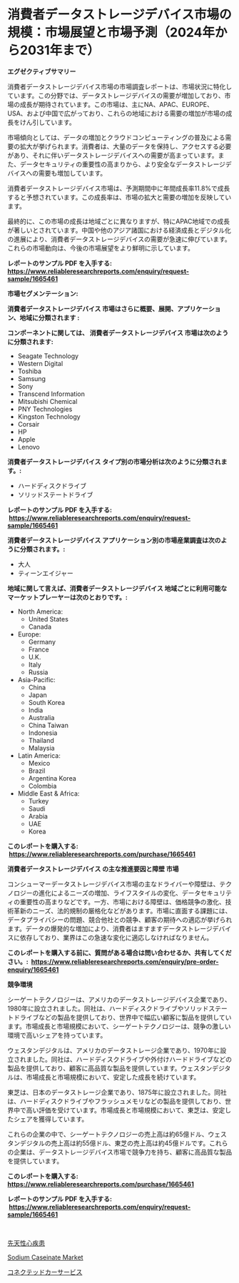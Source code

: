 <p><h1>消費者データストレージデバイス市場の規模：市場展望と市場予測（2024年から2031年まで）</h1></p><p><strong>エグゼクティブサマリー</strong></p>
<p><p>消費者データストレージデバイス市場の市場調査レポートは、市場状況に特化しています。この分野では、データストレージデバイスの需要が増加しており、市場の成長が期待されています。この市場は、主にNA、APAC、EUROPE、USA、および中国で広がっており、これらの地域における需要の増加が市場の成長をけん引しています。</p><p>市場傾向としては、データの増加とクラウドコンピューティングの普及による需要の拡大が挙げられます。消費者は、大量のデータを保持し、アクセスする必要があり、それに伴いデータストレージデバイスへの需要が高まっています。また、データセキュリティの重要性の高まりから、より安全なデータストレージデバイスへの需要も増加しています。</p><p>消費者データストレージデバイス市場は、予測期間中に年間成長率11.8%で成長すると予想されています。この成長率は、市場の拡大と需要の増加を反映しています。</p><p>最終的に、この市場の成長は地域ごとに異なりますが、特にAPAC地域での成長が著しいとされています。中国や他のアジア諸国における経済成長とデジタル化の進展により、消費者データストレージデバイスの需要が急速に伸びています。これらの市場動向は、今後の市場展望をより鮮明に示しています。</p></p>
<p><strong>レポートのサンプル PDF を入手する: <a href="https://www.reliableresearchreports.com/enquiry/request-sample/1665461">https://www.reliableresearchreports.com/enquiry/request-sample/1665461</a></strong></p>
<p><strong>市場セグメンテーション:</strong></p>
<p><strong> 消費者データストレージデバイス 市場はさらに概要、展開、アプリケーション、地域に分類されます :</strong></p>
<p><strong>コンポーネントに関しては、 消費者データストレージデバイス 市場は次のように分類されます: &nbsp;</strong></p>
<p><ul><li>Seagate Technology</li><li>Western Digital</li><li>Toshiba</li><li>Samsung</li><li>Sony</li><li>Transcend Information</li><li>Mitsubishi Chemical</li><li>PNY Technologies</li><li>Kingston Technology</li><li>Corsair</li><li>HP</li><li>Apple</li><li>Lenovo</li></ul></p>
<p><strong> 消費者データストレージデバイス タイプ別の市場分析は次のように分類されます。:</strong></p>
<p><ul><li>ハードディスクドライブ</li><li>ソリッドステートドライブ</li></ul></p>
<p><strong>レポートのサンプル PDF を入手する: &nbsp;<a href="https://www.reliableresearchreports.com/enquiry/request-sample/1665461">https://www.reliableresearchreports.com/enquiry/request-sample/1665461</a></strong></p>
<p><strong> 消費者データストレージデバイス アプリケーション別の市場産業調査は次のように分類されます。:</strong></p>
<p><ul><li>大人</li><li>ティーンエイジャー</li></ul></p>
<p><strong>地域に関して言えば、消費者データストレージデバイス 地域ごとに利用可能なマーケットプレーヤーは次のとおりです。:</strong></p>
<p><ul>
    <li>
        North America:
        <ul>
            <li>United States</li>
            <li>Canada</li>
        </ul>
    </li>
    <li>
        Europe:
        <ul>
            <li>Germany</li>
            <li>France</li>
            <li>U.K.</li>
            <li>Italy</li>
            <li>Russia</li>
        </ul>
    </li>
    <li>
        Asia-Pacific:
        <ul>
            <li>China</li>
            <li>Japan</li>
            <li>South Korea</li>
            <li>India</li>
            <li>Australia</li>
            <li>China Taiwan</li>
            <li>Indonesia</li>
            <li>Thailand</li>
            <li>Malaysia</li>
        </ul>
    </li>
    <li>
        Latin America:
        <ul>
            <li>Mexico</li>
            <li>Brazil</li>
            <li>Argentina Korea</li>
            <li>Colombia</li>
        </ul>
    </li>
    <li>
        Middle East & Africa:
        <ul>
            <li>Turkey</li>
            <li>Saudi</li>
            <li>Arabia</li>
            <li>UAE</li>
            <li>Korea</li>
        </ul>
    </li>
    </ul></p>
<p><strong>このレポートを購入する: &nbsp;<a href="https://www.reliableresearchreports.com/purchase/1665461">https://www.reliableresearchreports.com/purchase/1665461</a></strong></p>
<p><strong>消費者データストレージデバイス の主な推進要因と障壁 市場</strong></p>
<p><p>コンシューマーデータストレージデバイス市場の主なドライバーや障壁は、テクノロジーの進化によるニーズの増加、ライフスタイルの変化、データセキュリティの重要性の高まりなどです。一方、市場における障壁は、価格競争の激化、技術革新のニーズ、法的規制の厳格化などがあります。市場に直面する課題には、データプライバシーの問題、競合他社との競争、顧客の期待への適応が挙げられます。データの爆発的な増加により、消費者はますますデータストレージデバイスに依存しており、業界はこの急速な変化に適応しなければなりません。</p></p>
<p><strong>このレポートを購入する前に、質問がある場合は問い合わせるか、共有してください。:&nbsp; <a href="https://www.reliableresearchreports.com/enquiry/pre-order-enquiry/1665461">https://www.reliableresearchreports.com/enquiry/pre-order-enquiry/1665461</a></strong></p>
<p><strong>競争環境</strong></p>
<p><p>シーゲートテクノロジーは、アメリカのデータストレージデバイス企業であり、1980年に設立されました。同社は、ハードディスクドライブやソリッドステートドライブなどの製品を提供しており、世界中で幅広い顧客に製品を提供しています。市場成長と市場規模において、シーゲートテクノロジーは、競争の激しい環境で高いシェアを持っています。</p><p>ウェスタンデジタルは、アメリカのデータストレージ企業であり、1970年に設立されました。同社は、ハードディスクドライブや外付けハードドライブなどの製品を提供しており、顧客に高品質な製品を提供しています。ウェスタンデジタルは、市場成長と市場規模において、安定した成長を続けています。</p><p>東芝は、日本のデータストレージ企業であり、1875年に設立されました。同社は、ハードディスクドライブやフラッシュメモリなどの製品を提供しており、世界中で高い評価を受けています。市場成長と市場規模において、東芝は、安定したシェアを獲得しています。</p><p>これらの企業の中で、シーゲートテクノロジーの売上高は約65億ドル、ウェスタンデジタルの売上高は約55億ドル、東芝の売上高は約45億ドルです。これらの企業は、データストレージデバイス市場で競争力を持ち、顧客に高品質な製品を提供しています。</p></p>
<p><strong>このレポートを購入する: &nbsp; <a href="https://www.reliableresearchreports.com/purchase/1665461">https://www.reliableresearchreports.com/purchase/1665461</a></strong></p>
<p><strong>レポートのサンプル PDF を入手する: &nbsp;<a href="https://www.reliableresearchreports.com/enquiry/request-sample/1665461">https://www.reliableresearchreports.com/enquiry/request-sample/1665461</a></strong><strong></strong></p>
<p>&nbsp;</p>
<p><p><a href="https://github.com/laurenreichert/Market-Research-Report-List-1/blob/main/783280314740.md">先天性心疾患</a></p><p><a href="https://metal-farmhouse-e95.notion.site/Sodium-Caseinate-Market-Research-Report-Forecasted-for-Period-from-2024-2031-by-Market-Type-Mark-c86dad0b535f47d3b30d92528e339183">Sodium Caseinate Market</a></p><p><a href="https://github.com/RodHoppe07/Market-Research-Report-List-1/blob/main/918610214741.md">コネクテッドカーサービス</a></p></p>